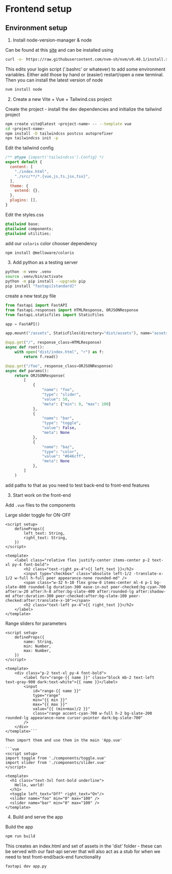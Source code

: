 # Frontend setup

## Environment setup

1. Install node-version-manager & node

Can be found at this [site](https://github.com/nvm-sh/nvm?tab=readme-ov-file#installing-and-updating) and can be installed using

```sh
curl -o- https://raw.githubusercontent.com/nvm-sh/nvm/v0.40.1/install.sh | bash
```

This edits your login script ('.bashrc' or whatever) to add some environment variables. Either add those by hand or (easier) restart/open a new terminal. Then you can install the latest version of node

```sh
nvm install node
```

2. Create a new Vite + Vue + Tailwind.css project

Create the project - install the dev dependencies and initialize the tailwind project

```sh
npm create vite@latest <project-name> -- --template vue
cd <project-name>
npm install -D tailwindcss postcss autoprefixer
npx tailwindcss init -p
```

Edit the tailwind config

```js
/** @type {import('tailwindcss').Config} */
export default {
  content: [
    "./index.html",
    "./src/**/*.{vue,js,ts,jsx,tsx}",
  ],
  theme: {
    extend: {},
  },
  plugins: [],
}
```

Edit the styles.css
```css
@tailwind base;
@tailwind components;
@tailwind utilities;
```

add our `coloris` color chooser dependency

```sh
npm install @melloware/coloris
```

3. Add python as a testing server

```sh
python -m venv .venv
source .venv/bin/activate
python -m pip install --upgrade pip
pip install "fastapi[standard]"
```

create a new test.py file
```py
from fastapi import FastAPI
from fastapi.responses import HTMLResponse, ORJSONResponse
from fastapi.staticfiles import StaticFiles

app = FastAPI()

app.mount("/assets", StaticFiles(directory="dist/assets"), name="assets")

@app.get("/", response_class=HTMLResponse)
async def root():
    with open("dist/index.html", "r") as f:
        return f.read()

@app.get("/foo", response_class=ORJSONResponse)
async def params():
    return ORJSONResponse(
        [
            {
                "name": "foo",
                "type": "slider",
                "value": 50,
                "meta": {"min": 0, "max": 100}
            },
            {
                "name": "bar",
                "type": "toggle",
                "value": False,
                "meta": None
            },
            {
                "name": "baz",
                "type": "color",
                "value": "#646cff",
                "meta": None
            },
        ]
    )
```

add paths to that as you need to test back-end to front-end features

3. Start work on the front-end

Add `.vue` files to the components

Large slider toggle for ON-OFF

```vue
<script setup>
    defineProps({
        left_text: String,
        right_text: String,
    })
</script>

<template>
    <label class="relative flex justify-center items-center p-2 text-xl py-4 font-bold">
        <h2 class="text-right px-4">{{ left_text }}</h2>
        <input type="checkbox" class="absolute left-1/2 -translate-x-1/2 w-full h-full peer appearance-none rounded-md" />
        <span class="w-32 h-10 flex grow-0 items-center ml-4 p-1 bg-slate-800 rounded-lg duration-300 ease-in-out peer-checked:bg-cyan-700 after:w-20 after:h-8 after:bg-slate-400 after:rounded-lg after:shadow-md after:duration-300 peer-checked:after:bg-slate-100 peer-checked:after:translate-x-10"></span>
        <h2 class="text-left px-4">{{ right_text }}</h2>
    </label>
</template>
```

Range sliders for parameters

```vue
<script setup>
    defineProps({
        name: String,
        min: Number,
        max: Number,
    })
</script>

<template>
    <div class="p-2 text-xl py-4 font-bold">
        <label for="range-{{ name }}" class="block mb-2 text-left text-gray-900 dark:text-white">{{ name }}</label>
        <input 
            id="range-{{ name }}" 
            type="range" 
            min="{{ min }}" 
            max="{{ max }}" 
            value="{{ (min+max)/2 }}" 
            class="range accent-cyan-700 w-full h-2 bg-slate-200 rounded-lg appearance-none cursor-pointer dark:bg-slate-700"
        />
    </div>
</template>```

Then import them and use them in the main 'App.vue'

```vue
<script setup>
import toggle from './components/toggle.vue'
import slider from './components/slider.vue'
</script>

<template>
  <h1 class="text-3xl font-bold underline">
    Hello, world!
  </h1>
  <toggle left_text="Off" right_text="On"/>
  <slider name="foo" min="0" max="100" />
  <slider name="bar" min="0" max="100" />
</template>
```

4. Build and serve the app

Build the app

```sh
npm run build
```

This creates an index.html and set of assets in the 'dist' folder - these can be served with our fast-api server that will
also act as a stub for when we need to test front-end/back-end functionality

```sh
fastapi dev app.py
```
